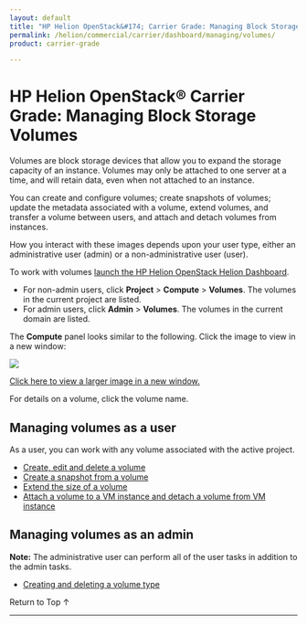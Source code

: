 ```yaml
---
layout: default
title: "HP Helion OpenStack&#174; Carrier Grade: Managing Block Storage Volumes"
permalink: /helion/commercial/carrier/dashboard/managing/volumes/
product: carrier-grade

---
```

<!--PUBLISHED-->

<script>

function PageRefresh {
onLoad="window.refresh"
}

PageRefresh();

</script>

<!--
<p style="font-size: small;"> <a href="/helion/commercial/carrier/ga1/install/">&#9664; PREV</a> | <a href="/helion/commercial/carrier/ga1/install-overview/">&#9650; UP</a> | <a href="/helion/commercial/carrier/ga1/">NEXT &#9654;</a></p> 
-->

# HP Helion OpenStack&#174; Carrier Grade: Managing Block Storage Volumes

Volumes are block storage devices that allow you to expand the storage capacity of an instance. Volumes may only be attached to one server at a time, and will retain data, even when not attached to an instance.

You can create and configure volumes; create snapshots of volumes; update the metadata associated with a volume, extend volumes, and transfer a volume between users, and attach and detach volumes from instances.

How you interact with these images depends upon your user type, either an administrative user (admin) or a non-administrative user (user). 


To work with volumes [launch the HP Helion OpenStack Helion Dashboard](/helion/openstack/carrier/dashboard/login/).

* For non-admin users, click **Project** > **Compute** > **Volumes**. The volumes in the current project are listed.
* For admin users, click **Admin** > **Volumes**. The volumes in the current domain are listed.

The **Compute** panel looks similar to the following. Click the image to view in a new window: 

<img src="media/CGH-Helion-Volumes.jpg"/>

<a href="javascript:window.open('/content/documentation/media/media/CGH-Helion-Volumes.jpg','_blank','toolbar=no,menubar=no,resizable=yes,scrollbars=yes')">Click here to view a larger image in a new window.</a>

For details on a volume, click the volume name. 


## Managing volumes as a user ##

As a user, you can work with any volume associated with the active project. 

* [Create, edit and delete a volume](/helion/commercial/carrier/dashboard/managing/volume/create/)
* [Create a snapshot from a volume](/helion/commercial/carrier/dashboard/managing/volume/snapshot/create/)
* [Extend the size of a volume](/helion/commercial/carrier/dashboard/managing/volume/extend/)
* [Attach a volume to a VM instance and detach a volume from VM instance](/helion/commercial/carrier/dashboard/managing/volume/attach/)

## Managing volumes as an admin ##

**Note:** The administrative user can perform all of the user tasks in addition to the admin tasks.

* [Creating and deleting a volume type](/helion/commercial/carrier/dashboard/managing/volume/admin/)

<p><a href="#top" style="padding:14px 0px 14px 0px; text-decoration: none;"> Return to Top &#8593; </a></p>


----
